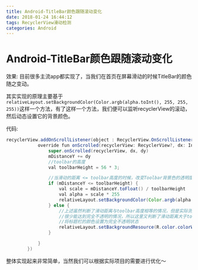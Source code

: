 ```yaml
---
title: Android-TitleBar颜色跟随滚动变化
date: 2018-01-24 16:44:12
tags: RecyclerView滑动检测
categories: Android
---
```


# Android-TitleBar颜色跟随滚动变化

效果: 目前很多主流app都实现了，当我们在首页在屏幕滑动的时候TitleBar的颜色随之变动。

其实实现的原理主要基于``relativeLayout.setBackgroundColor(Color.argb(alpha.toInt(), 255, 255, 255))``这样一个方法，有了这样一个方法，我们便可以监听recyclerView的滚动，然后动态设置它的背景颜色。

代码:

```java
recyclerView.addOnScrollListener(object : RecyclerView.OnScrollListener() {
            override fun onScrolled(recyclerView: RecyclerView?, dx: Int, dy: Int) {
                super.onScrolled(recyclerView, dx, dy)
                mDistanceY += dy
                //toolbar的高度
                val toolbarHeight = 56 * 3;

                //当滑动的距离 <= toolbar高度的时候，改变Toolbar背景色的透明度，达到渐变的效果
                if (mDistanceY <= toolbarHeight) {
                    val scale = mDistanceY.toFloat() / toolbarHeight
                    val alpha = scale * 255
                    relativeLayout.setBackgroundColor(Color.argb(alpha.toInt(), 255, 255, 255))
                } else {
                    //上述虽然判断了滑动距离与toolbar高度相等的情况，但是实际测试时发现，标题栏的背景色
                    //很少能达到完全不透明的情况，所以这里又判断了滑动距离大于toolbar高度的情况，
                    //将标题栏的颜色设置为完全不透明状态
                    relativeLayout.setBackgroundResource(R.color.colorWhite)
                }

            }
        })
```

整体实现起来非常简单，当然我们可以根据实际项目的需要进行优化～
